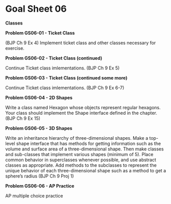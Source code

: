# Goal Sheet 06

**Classes**

**Problem GS06-01 - Ticket Class**

(BJP Ch 9 Ex 4) Implement ticket class and other classes necessary for exercise.

**Problem GS06-02 - Ticket Class (continued)**

Continue Ticket class imlementations. (BJP Ch 9 Ex 5)

**Problem GS06-03 - Ticket Class (continued some more)**

Continue Ticket class imlementations. (BJP Ch 9 Ex 6-7)

**Problem GS06-04 - 2D Shapes**

Write a class named Hexagon whose objects represent regular hexagons.  Your class should implement the Shape interface defined in the chapter. (BJP Ch 9 Ex 15)

**Problem GS06-05 - 3D Shapes**

Write an inheritance hierarchy of three-dimensional shapes.  Make a top-level shape interface that has methods for getting information such as the volume and surface area of a three-dimensional shape.  Then make classes and sub-classes that implement various shapes (minimum of 5).  Place common behavior in superclasses whenever possible, and use abstract classes as appropriate.  Add methods to the subclasses to represent the unique behavior of each three-dimensional shape such as a method to get a sphere’s radius  (BJP Ch 9 Proj 1)

**Problem GS06-06 - AP Practice**

AP multiple choice practice
